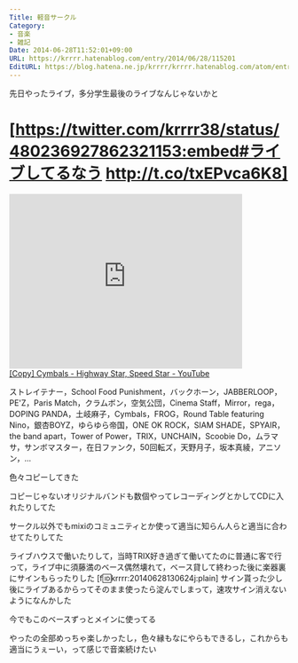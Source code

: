 ```yaml
---
Title: 軽音サークル
Category:
- 音楽
- 雑記
Date: 2014-06-28T11:52:01+09:00
URL: https://krrrr.hatenablog.com/entry/2014/06/28/115201
EditURL: https://blog.hatena.ne.jp/krrrr/krrrr.hatenablog.com/atom/entry/12921228815726994901
---
```


先日やったライブ，多分学生最後のライブなんじゃないかと

[https://twitter.com/krrrr38/status/480236927862321153:embed#ライブしてるなう http://t.co/txEPvca6K8]
====
<iframe width="420" height="315" frameborder="0" allowfullscreen="" src="https://youtube.googleapis.com/v/mDONhqU9cFc&amp;source=uds"></iframe><br><a href="https://www.youtube.com/watch?v=mDONhqU9cFc&list=PLV3kPmm5iOqbumkne5TkhtjZ4xLU1R131">[Copy] Cymbals - Highway Star, Speed Star - YouTube</a>

ストレイテナー，School Food Punishment，バックホーン，JABBERLOOP，PE'Z，Paris Match，クラムボン，空気公団，Cinema Staff，Mirror，rega，DOPING PANDA，土岐麻子，Cymbals，FROG，Round Table featuring Nino，銀杏BOYZ，ゆらゆら帝国，ONE OK ROCK，SIAM SHADE，SPYAIR，the band apart，Tower of Power，TRIX，UNCHAIN，Scoobie Do，ムラマサ，サンボマスター，在日ファンク，50回転ズ，天野月子，坂本真綾，アニソン，...

色々コピーしてきた

コピーじゃないオリジナルバンドも数個やってレコーディングとかしてCDに入れたりしてた

サークル以外でもmixiのコミュニティとか使って適当に知らん人らと適当に合わせてたりしてた

ライブハウスで働いたりして，当時TRIX好き過ぎて働いてたのに普通に客で行って，ライブ中に須藤満のベース偶然壊れて，ベース貸して終わった後に楽器裏にサインもらったりした
[f:id:krrrr:20140628130624j:plain]
サイン貰った少し後にライブあるからってそのまま使ったら淀んでしまって，速攻サイン消えないようになんかした

今でもこのベースずっとメインに使ってる

やったの全部めっちゃ楽しかったし，色々縁もなにやらもできるし，これからも適当にうぇーい，って感じで音楽続けたい
